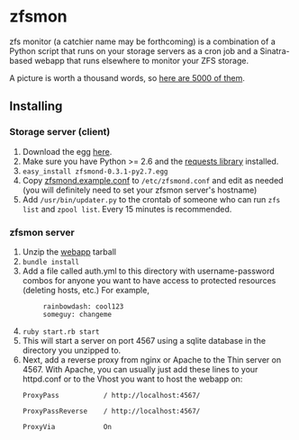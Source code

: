 # zfsmon #
zfs monitor (a catchier name may be forthcoming) is a combination of a Python script that runs on your storage servers as a cron job 
and a Sinatra-based webapp that runs elsewhere to monitor your ZFS storage.

A picture is worth a thousand words, so [here are 5000 of them](http://imgur.com/a/4JP1g).

## Installing ##
### Storage server (client) ###
1. Download the egg [here](https://github.com/downloads/CRBS/zfsmon/zfsmond-0.3.1-py2.7.egg).
2. Make sure you have Python >= 2.6 and the [requests library](http://docs.python-requests.org/en/latest/index.html) installed.
3. ```easy_install zfsmond-0.3.1-py2.7.egg```
4. Copy [zfsmond.example.conf](https://github.com/downloads/CRBS/zfsmon/zfsmond.example.conf) 
   to ```/etc/zfsmond.conf``` and edit as needed (you will definitely need to set your zfsmon server's hostname)
5. Add ```/usr/bin/updater.py``` to the crontab of someone who can run ```zfs list``` and ```zpool list```.
   Every 15 minutes is recommended.

### zfsmon server ###
1. Unzip the [webapp](https://github.com/downloads/CRBS/zfsmon/webapp-1.0.0.tar.gz) tarball
2. ```bundle install```
3. Add a file called auth.yml to this directory with username-password combos for anyone you want
   to have access to protected resources (deleting hosts, etc.)
   For example,
   ```
        rainbowdash: cool123
        someguy: changeme
    ```
4. ```ruby start.rb start```
5. This will start a server on port 4567 using a sqlite database in the directory you unzipped to.
6. Next, add a reverse proxy from nginx or Apache to the Thin server on 4567. With Apache,
   you can usually just add these lines to your httpd.conf or to the Vhost you want to host
   the webapp on:
   ```
   ProxyPass           / http://localhost:4567/

   ProxyPassReverse    / http://localhost:4567/

   ProxyVia            On
   ```